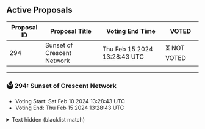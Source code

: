 ## Active Proposals

| Proposal ID | Proposal Title | Voting End Time | VOTED |
|-------------|----------------|-----------------|-------|
| 294 | Sunset of Crescent Network | Thu Feb 15 2024 13:28:43 UTC | ⏳ NOT VOTED |

---

### 🗳 294: Sunset of Crescent Network
- Voting Start: Sat Feb 10 2024 13:28:43 UTC
- Voting End: Thu Feb 15 2024 13:28:43 UTC

<details>
<summary>Text hidden (blacklist match)</summary>
 
</details>
